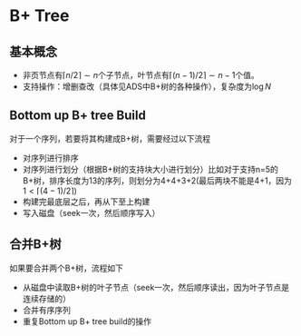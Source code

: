 # B+ Tree

## 基本概念

- 非页节点有$\lceil n/2\rceil \sim n$个子节点，叶节点有$\lceil(n-1)/2\rceil \sim n-1$个值。
- 支持操作：增删查改（具体见ADS中B+树的各种操作），复杂度为$\log{N}$

## Bottom up B+ tree Build

对于一个序列，若要将其构建成B+树，需要经过以下流程

- 对序列进行排序
- 对序列进行划分（根据B+树的支持块大小进行划分）比如对于支持n=5的B+树，排序长度为13的序列，则划分为4+4+3+2(最后两块不能是4+1，因为$1<\lceil (4-1)/2\rceil$)
- 构建完最底层之后，再从下至上构建
- 写入磁盘（seek一次，然后顺序写入）

## 合并B+树

如果要合并两个B+树，流程如下

- 从磁盘中读取B+树的叶子节点（seek一次，然后顺序读出，因为叶子节点是连续存储的）
- 合并有序序列
- 重复Bottom up B+ tree build的操作
